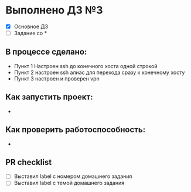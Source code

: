 # Выполнено ДЗ №3

 - [X] Основное ДЗ
 - [ ] Задание со *

## В процессе сделано:
 - Пункт 1 Настроен ssh до конечного хоста одной строкой
 - Пункт 2 настроен ssh алиас для перехода сразу к конечному хосту
 - Пункт 3 настроен и проверен vpn

## Как запустить проект:
 -

## Как проверить работоспособность:
 -

## PR checklist
 - [ ] Выставил label с номером домашнего задания
 - [ ] Выставил label с темой домашнего задания

